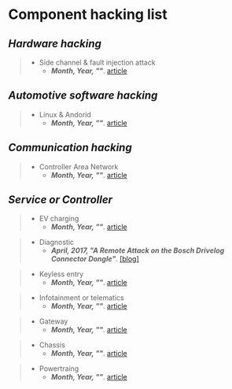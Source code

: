 # Component hacking list

## ***Hardware hacking***
> - Side channel & fault injection attack
>   - **_Month, Year, ""_**. [article]( "")

## ***Automotive software hacking***
> - Linux & Andorid
>   - **_Month, Year, ""_**. [article]( "")

## ***Communication hacking***
> - Controller Area Network
>   - **_Month, Year, ""_**. [article]( "")


## ***Service or Controller***
> - EV charging
>   - **_Month, Year, ""_**. [article]( "")

> - Diagnostic
>   - **_April, 2017, "A Remote Attack on the Bosch Drivelog Connector Dongle"_**. [[blog]](https://argus-sec.com/blog/cyber-security-blog/remote-attack-bosch-drivelog-connector-dongle/)

> - Keyless entry
>   - **_Month, Year, ""_**. [article]( "")

> - Infotainment or telematics
>   - **_Month, Year, ""_**. [article]( "")

> - Gateway
>   - **_Month, Year, ""_**. [article]( "")

> - Chassis
>   - **_Month, Year, ""_**. [article]( "")

> - Powertraing
>   - **_Month, Year, ""_**. [article]( "")

